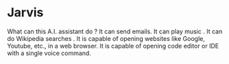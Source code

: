 # Jarvis
What can this A.I. assistant do ? It can send emails. It can play music . It can do Wikipedia searches . It is capable of opening websites like Google, Youtube, etc., in a web browser. It is capable of opening code editor or IDE with a single voice command.
